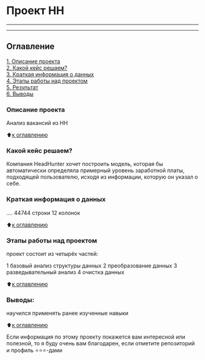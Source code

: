 # Проект HH
-----
-----

## Оглавление  
[1. Описание проекта](https://github.com/mebjus/SkillFactory/tree/main/game/README.md#Описание-проекта)  
[2. Какой кейс решаем?](https://github.com/mebjus/SkillFactory/tree/main/game/README.md#Какой-кейс-решаем)  
[3. Краткая информация о данных](https://github.com/mebjus/SkillFactory/tree/main/game/README.md#Краткая-информация-о-данных)  
[4. Этапы работы над проектом](https://github.com/mebjus/SkillFactory/tree/main/game/README.md#Этапы-работы-над-проектом)  
[5. Результат](https://github.com/mebjus/SkillFactory/tree/main/game/README.md#Результат)    
[6. Выводы](https://github.com/mebjus/SkillFactory/tree/main/game/README.md#Выводы) 

### Описание проекта    

Анализ вакансий из HH

:arrow_up:[к оглавлению](_)


### Какой кейс решаем?    

Компания HeadHunter хочет построить модель, которая бы автоматически определяла примерный уровень 
заработной платы, подходящей пользователю, исходя из информации, которую он указал о себе.


### Краткая информация о данных
....
44744 строки
12 колонок

:arrow_up:[к оглавлению](https://github.com/mebjus/SkillFactory/tree/main/game/README.md#Оглавление)

### Этапы работы над проектом  

проект состоит из четырёх частей:

1 базовый анализ структуры данных
2 преобразование данных
3 разведывательный анализ
4 очистка данных

:arrow_up:[к оглавлению](https://github.com/mebjus/SkillFactory/tree/main/game/README.md#Оглавление)


### Выводы:  

научился применять ранее изученные навыки

:arrow_up:[к оглавлению](https://github.com/mebjus/SkillFactory/tree/main/game/README.md#Оглавление)



Если информация по этому проекту покажется вам интересной или полезной, то я буду очень вам благодарен, если отметите репозиторий и профиль ⭐️⭐️⭐️-дами